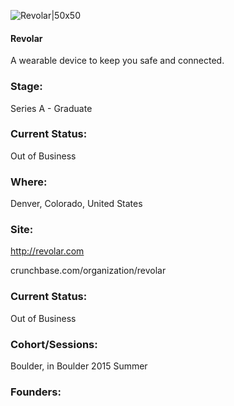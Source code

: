

![Revolar|50x50](https://apimg.techstars.com/connect/images/image_files/5ca19d6334a60d19f60001ff/original/Revolar-Logo.jpg)

#### Revolar
A wearable device to keep you safe and connected.

### Stage: 
Series A - Graduate 

### Current Status: 
Out of Business

### Where:
Denver, Colorado, United States

### Site:
http://revolar.com



crunchbase.com/organization/revolar

### Current Status: 
Out of Business

### Cohort/Sessions: 
Boulder, in Boulder 2015 Summer

### Founders: 


